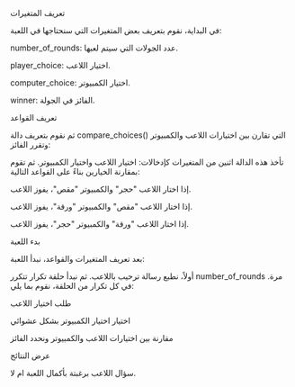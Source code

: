 تعريف المتغيرات

في البداية، نقوم بتعريف بعض المتغيرات التي سنحتاجها في اللعبة:

number_of_rounds: عدد الجولات التي سيتم لعبها.

player_choice: اختيار اللاعب.

computer_choice: اختيار الكمبيوتر.

winner: الفائز في الجولة.

تعريف القواعد

ثم نقوم بتعريف دالة compare_choices() التي تقارن بين اختيارات اللاعب والكمبيوتر وتقرر الفائز:

تأخذ هذه الدالة اثنين من المتغيرات كإدخالات: اختيار اللاعب واختيار الكمبيوتر. ثم تقوم بمقارنة الخيارين بناءً على القواعد التالية:

إذا اختار اللاعب "حجر" والكمبيوتر "مقص"، يفوز اللاعب.

إذا اختار اللاعب "مقص" والكمبيوتر "ورقة"، يفوز اللاعب.

إذا اختار اللاعب "ورقة" والكمبيوتر "حجر"، يفوز اللاعب.

بدء اللعبة

بعد تعريف المتغيرات والقواعد، نبدأ اللعبة:

أولاً، نطبع رسالة ترحيب باللاعب. ثم نبدأ حلقة تكرار تتكرر number_of_rounds مرة. في كل تكرار من الحلقة، نقوم بما يلي:

طلب اختيار اللاعب

اختيار اختيار الكمبيوتر بشكل عشوائي

مقارنة بين اختيارات اللاعب والكمبيوتر ونحدد الفائز

عرض النتائج

سؤال اللاعب برغبتة بأكمال اللعبة ام لا.
